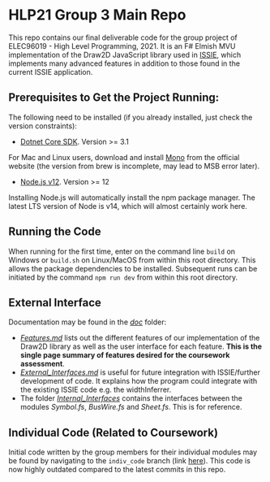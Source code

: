 # HLP21 Group 3 Main Repo

This repo contains our final deliverable code for the group project of ELEC96019 - High Level Programming, 2021. It is an F# Elmish MVU implementation of the Draw2D JavaScript library used in [ISSIE](https://github.com/tomcl/ISSIE), which implements many advanced features in addition to those found in the current ISSIE application. 

## Prerequisites to Get the Project Running:

The following need to be installed (if you already installed, just check the version constraints):

- [Dotnet Core SDK](https://dotnet.microsoft.com/download). Version >= 3.1

For Mac and Linux users, download and install [Mono](http://www.mono-project.com/download/stable/) from the official website (the version from brew is incomplete, may lead to MSB error later).

- [Node.js v12](https://nodejs.org/en/download/). Version >= 12

Installing Node.js will automatically install the npm package manager. The latest LTS version of Node is v14, which will almost certainly work here.

## Running the Code

When running for the first time, enter on the command line `build` on Windows or `build.sh` on Linux/MacOS from within this root directory. This allows the package dependencies to be installed.  Subsequent runs can be initiated by the command `npm run dev` from within this root directory.

## External Interface 

Documentation may be found in the [*doc*](doc) folder:
- [*Features.md*](doc/Features.md) lists out the different features of our implementation of the Draw2D library as well as the user interface for each feature. **This is the single page summary of features desired for the coursework assessment**.
- [*External_Interfaces.md*](doc/External_Interfaces.md) is useful for future integration with ISSIE/further development of code. It explains how the program could integrate with the existing ISSIE code e.g. the widthInferrer.
- The folder [*Internal_Interfaces*](doc/Internal_Interfaces) contains the interfaces between the modules *Symbol.fs*, *BusWire.fs* and *Sheet.fs*. This is for reference.

## Individual Code (Related to Coursework)

Initial code written by the group members for their individual modules may be found by navigating to the `indiv_code` branch (link [here](https://github.com/aamanrebello/hlp21-project-group-3/tree/indiv_code)). This code is now highly outdated compared to the latest commits in this repo.

